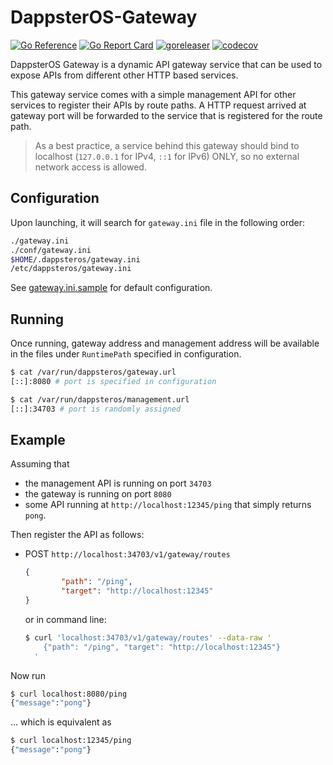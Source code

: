 # DappsterOS-Gateway

[![Go Reference](https://pkg.go.dev/badge/github.com/dappster-io/DappsterOS-Gateway.svg)](https://pkg.go.dev/github.com/dappster-io/DappsterOS-Gateway) [![Go Report Card](https://goreportcard.com/badge/github.com/dappster-io/DappsterOS-Gateway)](https://goreportcard.com/report/github.com/dappster-io/DappsterOS-Gateway) [![goreleaser](https://github.com/dappster-io/DappsterOS-Gateway/actions/workflows/release.yml/badge.svg)](https://github.com/dappster-io/DappsterOS-Gateway/actions/workflows/release.yml) [![codecov](https://codecov.io/gh/dappster-io/DappsterOS-Gateway/branch/main/graph/badge.svg?token=5JIHXF1RJ4)](https://codecov.io/gh/dappster-io/DappsterOS-Gateway)

DappsterOS Gateway is a dynamic API gateway service that can be used to expose APIs from different other HTTP based services.

This gateway service comes with a simple management API for other services to register their APIs by route paths. A HTTP request arrived at gateway port will be forwarded to the service that is registered for the route path.

> As a best practice, a service behind this gateway should bind to localhost (`127.0.0.1` for IPv4, `::1` for IPv6) ONLY, so no external network access is allowed.

## Configuration

Upon launching, it will search for `gateway.ini` file in the following order:

```bash
./gateway.ini
./conf/gateway.ini
$HOME/.dappsteros/gateway.ini
/etc/dappsteros/gateway.ini
```

See [gateway.ini.sample](./build/etc/dappsteros/gateway.ini.sample) for default configuration.

## Running

Once running, gateway address and management address will be available in the files under `RuntimePath`  specified in configuration.

```bash
$ cat /var/run/dappsteros/gateway.url 
[::]:8080 # port is specified in configuration

$ cat /var/run/dappsteros/management.url 
[::]:34703 # port is randomly assigned
```

## Example

Assuming that

- the management API is running on port `34703`
- the gateway is running on port `8080`
- some API running at `http://localhost:12345/ping` that simply returns `pong`.

Then register the API as follows:

- POST `http://localhost:34703/v1/gateway/routes`

  ```json
  {
          "path": "/ping",
          "target": "http://localhost:12345"
  }
  ```

  or in command line:

  ```bash
  $ curl 'localhost:34703/v1/gateway/routes' --data-raw '
      {"path": "/ping", "target": "http://localhost:12345"}
    '
  ```

Now run

```bash
$ curl localhost:8080/ping
{"message":"pong"}
```

... which is equivalent as

```bash
$ curl localhost:12345/ping
{"message":"pong"}
```

